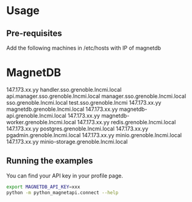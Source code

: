 # Usage

## Pre-requisites

Add the following machines in /etc/hosts with IP of magnetdb

# MagnetDB
147.173.xx.yy handler.sso.grenoble.lncmi.local api.manager.sso.grenoble.lncmi.local manager.sso.grenoble.lncmi.local sso.grenoble.lncmi.local test.sso.grenoble.lncmi
147.173.xx.yy magnetdb.grenoble.lncmi.local
147.173.xx.yy magnetdb-api.grenoble.lncmi.local
147.173.xx.yy magnetdb-worker.grenoble.lncmi.local
147.173.xx.yy redis.grenoble.lncmi.local
147.173.xx.yy postgres.grenoble.lncmi.local
147.173.xx.yy pgadmin.grenoble.lncmi.local
147.173.xx.yy minio.grenoble.lncmi.local
147.173.xx.yy minio-storage.grenoble.lncmi.local


## Running the examples

You can find your API key in your profile page.

```bash
export MAGNETDB_API_KEY=xxx
python -m python_magnetapi.connect --help
```

